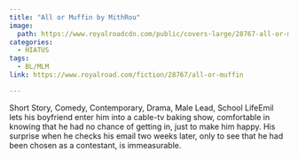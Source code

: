 ```yaml
---
title: "All or Muffin by MithRou"
image:
  path: https://www.royalroadcdn.com/public/covers-large/28767-all-or-muffin.jpg
categories:
  - HIATUS
tags:
  - BL/MLM
link: https://www.royalroad.com/fiction/28767/all-or-muffin

---
```

Short Story, Comedy, Contemporary, Drama, Male Lead, School LifeEmil lets his boyfriend enter him into a cable-tv baking show, comfortable in knowing that he had no chance of getting in, just to make him happy. His surprise when he checks his email two weeks later, only to see that he had been chosen as a contestant, is immeasurable.

